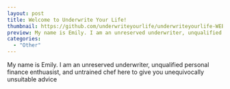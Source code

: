 ```yaml
---
layout: post
title: Welcome to Underwrite Your Life!
thumbnail: https://github.com/underwriteyourlife/underwriteyourlife-WEBSITE/blob/master/images/logo/Little-Pig-Coins-Saving-Drawing-Money-Piggy-Bank-1022852.png?raw=true
preview: My name is Emily. I am an unreserved underwriter, unqualified personal finance enthuasist, and untrained chef here to give you unequivocally unsuitable advice
categories:
  - "Other"
---
```


My name is Emily. I am an unreserved underwriter, unqualified personal finance enthuasist, and untrained chef here to give you unequivocally unsuitable advice

<!-- insert a photo here ![_config.yml]({{ site.baseurl }}/images/config.png) -->

<!--
This is the formatting for links:
[Jekyll Now repository](https://github.com/barryclark/jekyll-now) -->
